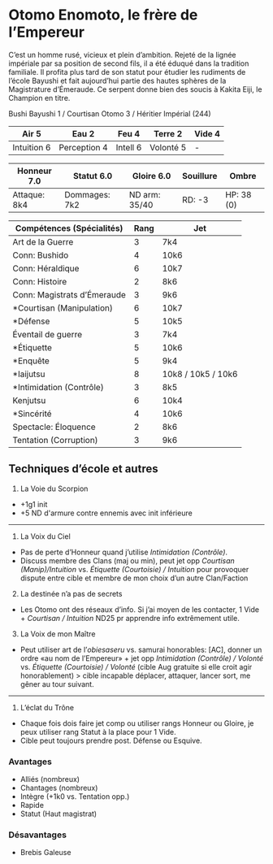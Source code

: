 # Otomo Enomoto, le frère de l’Empereur

C’est un homme rusé, vicieux et plein d’ambition. Rejeté de la lignée impériale par sa position de second fils, il a été
éduqué dans la tradition familiale. Il profita plus tard de son statut pour étudier les rudiments de l’école Bayushi et
fait aujourd’hui partie des hautes sphères de la Magistrature d’Émeraude. Ce serpent donne bien des soucis à Kakita
Eiji, le Champion en titre.

Bushi Bayushi 1 / Courtisan Otomo 3 / Héritier Impérial (244)

| **Air** 5     | **Eau** 2     | **Feu** 4     | **Terre** 2   | **Vide** 4
| ------------- | ------------- | ------------- | ------------- | -------------
| Intuition 6   | Perception 4  | Intell 6      | Volonté 5     | -

| Honneur 7.0   | Statut 6.0    | Gloire 6.0    | Souillure     | Ombre
| ------------- | ------------- | ------------- | ------------- | -------------
| Attaque: 8k4  | Dommages: 7k2 | ND arm: 35/40 | RD: -3        | HP: 38 (0)

| Compétences (Spécialités)                     | Rang  | Jet
| --------------------------------------------- | ----- | -------
| Art de la Guerre                              | 3     | 7k4
| Conn: Bushido                                 | 4     | 10k6
| Conn: Héraldique                              | 6     | 10k7
| Conn: Histoire                                | 2     | 8k6
| Conn: Magistrats d’Émeraude                   | 3     | 9k6
| *Courtisan (Manipulation)                     | 6     | 10k7
| *Défense                                      | 5     | 10k5
| Éventail de guerre                            | 3     | 7k4
| *Étiquette                                    | 5     | 10k6
| *Enquête                                      | 5     | 9k4
| *Iaijutsu                                     | 8     | 10k8 / 10k5 / 10k6
| *Intimidation (Contrôle)                      | 3     | 8k5
| Kenjutsu                                      | 6     | 10k4
| *Sincérité                                    | 4     | 10k6
| Spectacle: Éloquence                          | 2     | 8k6
| Tentation (Corruption)                        | 3     | 9k6

## Techniques d’école et autres

1. La Voie du Scorpion
  - +1g1 init
  - +5 ND d'armure contre ennemis avec init inférieure
----
1. La Voix du Ciel
  * Pas de perte d’Honneur quand j’utilise *Intimidation (Contrôle)*.
  * Discuss membre des Clans (maj ou min), peut jet opp *Courtisan (Manip)/Intuition*
    vs. *Étiquette (Courtoisie) / Intuition* pour provoquer dispute entre cible
    et membre de mon choix d’un autre Clan/Faction
2. La destinée n’a pas de secrets
  * Les Otomo ont des réseaux d’info. Si j’ai moyen de les contacter, 1 Vide +
    *Courtisan / Intuition* ND25 pr apprendre info extrêmement utile.
3. La Voix de mon Maître
  * Peut utiliser art de l’*obiesaseru* vs. samurai honorables: [AC], donner un
    ordre «au nom de l’Empereur» + jet opp *Intimidation (Contrôle) / Volonté*
    vs. *Étiquette (Courtoisie) / Volonté* (cible Aug gratuite si elle croit agir
    honorablement) > cible incapable déplacer, attaquer, lancer sort, me gêner
    au tour suivant.
----
1. L’éclat du Trône
  * Chaque fois dois faire jet comp ou utiliser rangs Honneur ou Gloire, je peux
    utiliser rang Statut à la place pour 1 Vide.
  * Cible peut toujours prendre post. Défense ou Esquive.


### Avantages

* Alliés (nombreux)
* Chantages (nombreux)
* Intègre (+1k0 vs. Tentation opp.)
* Rapide
* Statut (Haut magistrat)

### Désavantages

* Brebis Galeuse


